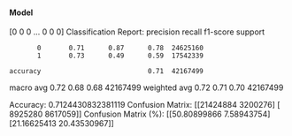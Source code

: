 #### Model
[0 0 0 ... 0 0 0]
Classification Report:
              precision    recall  f1-score   support

           0       0.71      0.87      0.78  24625160
           1       0.73      0.49      0.59  17542339

    accuracy                           0.71  42167499
   macro avg       0.72      0.68      0.68  42167499
weighted avg       0.72      0.71      0.70  42167499

Accuracy: 0.7124430832381119
Confusion Matrix:
[[21424884  3200276]
 [ 8925280  8617059]]
Confusion Matrix (%):
[[50.80899866  7.58943754]
 [21.16625413 20.43530967]]
